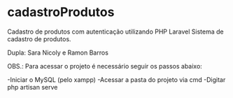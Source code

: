 # cadastroProdutos
Cadastro de produtos com autenticação utilizando PHP Laravel
Sistema de cadastro de produtos.

Dupla: Sara Nicoly e Ramon Barros

OBS.: Para acessar o projeto é necessário seguir os passos abaixo:

-Iniciar o MySQL (pelo xampp)
-Acessar a pasta do projeto via cmd
-Digitar php artisan serve
